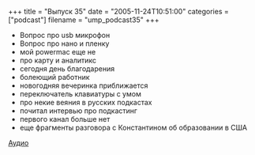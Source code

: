 +++
title = "Выпуск 35"
date = "2005-11-24T10:51:00"
categories = ["podcast"]
filename = "ump_podcast35"
+++


- Вопрос про usb микрофон
- Вопрос про нано и пленку
- мой powermac еще не
- про карту и аналитикс
- сегодня день благодарения
- болеющий работник
- новогодняя вечеринка приближается
- переключатель клавиатуры с умом
- про некие веяния в русских подкастах
- почитал интервью про подкастинг
- первого канал больше нет
- еще фрагменты разговора с Константином об образовании в США

[Аудио](https://podcast.umputun.com/media/ump_podcast35.mp3)
<audio src="https://podcast.umputun.com/media/ump_podcast35.mp3" preload="none">
